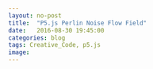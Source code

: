 ```yaml
---
layout: no-post
title:  "P5.js Perlin Noise Flow Field"
date:   2016-08-30 19:45:00
categories: blog
tags: Creative_Code, p5.js
image:
---
```

<script src="/js/p5Sketches/P5perlinFlowFieldSketch.js" type="text/javascript"></script>
<script src="/js/p5Objects/P5_flowField.js"></script>

